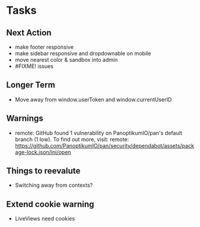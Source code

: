 # Tasks

## Next Action

* make footer responsive
* make sidebar responsive and dropdownable on mobile
* move nearest color & sandbox into admin
* #FIXME! issues

## Longer Term

* Move away from window.userToken and window.currentUserID

## Warnings

* remote: GitHub found 1 vulnerability on PanoptikumIO/pan's default branch (1 low). To find out more, visit:
  remote:  <https://github.com/PanoptikumIO/pan/security/dependabot/assets/package-lock.json/ini/open>

## Things to reevalute

* Switching away from contexts?

## Extend cookie warning

* LiveViews need cookies